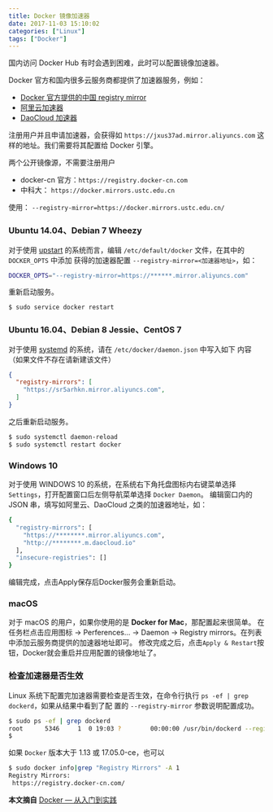 ```yaml
---
title: Docker 镜像加速器
date: 2017-11-03 15:10:02
categories: ["Linux"]
tags: ["Docker"]
---
```


国内访问 Docker Hub 有时会遇到困难，此时可以配置镜像加速器。

<!-- more -->

Docker 官方和国内很多云服务商都提供了加速器服务，例如：

* [Docker 官方提供的中国 registry mirror](https://docs.docker.com/registry/recipes/mirror/#use-case-the-china-registry-mirror)
* [阿里云加速器](https://cr.console.aliyun.com/#/accelerator)
* [DaoCloud 加速器](https://www.daocloud.io/mirror#accelerator-doc)

注册用户并且申请加速器，会获得如 `https://jxus37ad.mirror.aliyuncs.com` 这样的地址。我们需要将其配置给 Docker 引擎。

两个公开镜像源，不需要注册用户
+ docker-cn 官方：`https://registry.docker-cn.com`
+ 中科大： `https://docker.mirrors.ustc.edu.cn`

使用： `--registry-mirror=https://docker.mirrors.ustc.edu.cn/`

### Ubuntu 14.04、Debian 7 Wheezy

对于使用 [upstart](http://upstart.ubuntu.com/) 的系统而言，编辑 `/etc/default/docker` 文件，在其中的 `DOCKER_OPTS` 中添加
获得的加速器配置 `--registry-mirror=<加速器地址>`，如：

```bash
DOCKER_OPTS="--registry-mirror=https://******.mirror.aliyuncs.com"
```

重新启动服务。

```bash
$ sudo service docker restart
```

### Ubuntu 16.04、Debian 8 Jessie、CentOS 7

对于使用 [systemd](https://www.freedesktop.org/wiki/Software/systemd/) 的系统，请在 `/etc/docker/daemon.json` 中写入如下
内容（如果文件不存在请新建该文件）

```json
{
  "registry-mirrors": [
    "https://sr5arhkn.mirror.aliyuncs.com",
  ]
}
```

之后重新启动服务。

```bash
$ sudo systemctl daemon-reload
$ sudo systemctl restart docker
```

### Windows 10
对于使用 WINDOWS 10 的系统，在系统右下角托盘图标内右键菜单选择 `Settings`，打开配置窗口后左侧导航菜单选择 `Docker Daemon`。
编辑窗口内的 JSON 串，填写如阿里云、DaoCloud 之类的加速器地址，如：

```bash
{
  "registry-mirrors": [
    "https://********.mirror.aliyuncs.com",
    "http://********.m.daocloud.io"
  ],
  "insecure-registries": []
}
```
编辑完成，点击Apply保存后Docker服务会重新启动。

### macOS

对于 macOS 的用户，如果你使用的是 **Docker for Mac**，那配置起来很简单。
在任务栏点击应用图标 -> Perferences... -> Daemon -> Registry mirrors。在列表中添加云服务商提供的加速器地址即可。
修改完成之后，点击`Apply & Restart`按钮，Docker就会重启并应用配置的镜像地址了。

### 检查加速器是否生效

Linux 系统下配置完加速器需要检查是否生效，在命令行执行 `ps -ef | grep dockerd`，如果从结果中看到了配
置的 `--registry-mirror` 参数说明配置成功。

```bash
$ sudo ps -ef | grep dockerd
root      5346     1  0 19:03 ?        00:00:00 /usr/bin/dockerd --registry-mirror=https://********.mirror.aliyuncs.com
$
```
如果 `Docker` 版本大于 1.13 或 17.05.0-ce，也可以
```bash
$ sudo docker info|grep "Registry Mirrors" -A 1
Registry Mirrors:
 https://registry.docker-cn.com/
```

**本文摘自** [Docker — 从入门到实践](https://www.gitbook.com/book/yeasy/docker_practice/details)